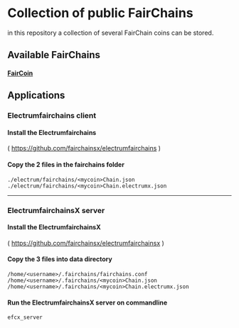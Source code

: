# Collection of public FairChains
in this repository a collection of several FairChain coins can be stored.

## Available FairChains

#### [FairCoin](FairCoin)


## Applications

### Electrumfairchains client

#### Install the Electrumfairchains
( https://github.com/fairchainsx/electrumfairchains )

#### Copy the 2 files in the fairchains folder
~~~
./electrum/fairchains/<mycoin>Chain.json
./electrum/fairchains/<mycoin>Chain.electrumx.json
~~~
---

### ElectrumfairchainsX server

#### Install the ElectrumfairchainsX
( https://github.com/fairchainsx/electrumfairchainsx )

#### Copy the 3 files into data directory
~~~
/home/<username>/.fairchains/fairchains.conf
/home/<username>/.fairchains/<mycoin>Chain.json
/home/<username>/.fairchains/<mycoin>Chain.electrumx.json
~~~

#### Run the ElectrumfairchainsX server on commandline
~~~
efcx_server
~~~
